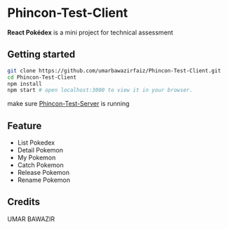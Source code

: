 # Phincon-Test-Client

**React Pokédex** is a mini project for technical assessment

## Getting started

```sh
git clone https://github.com/umarbawazirfaiz/Phincon-Test-Client.git
cd Phincon-Test-Client
npm install
npm start # open localhost:3000 to view it in your browser.
```

make sure [Phincon-Test-Server](https://github.com/umarbawazirfaiz/Phincon-Test-Server) is running

## Feature

- List Pokedex
- Detail Pokemon
- My Pokemon
- Catch Pokemon
- Release Pokemon
- Rename Pokemon

## Credits

UMAR BAWAZIR
